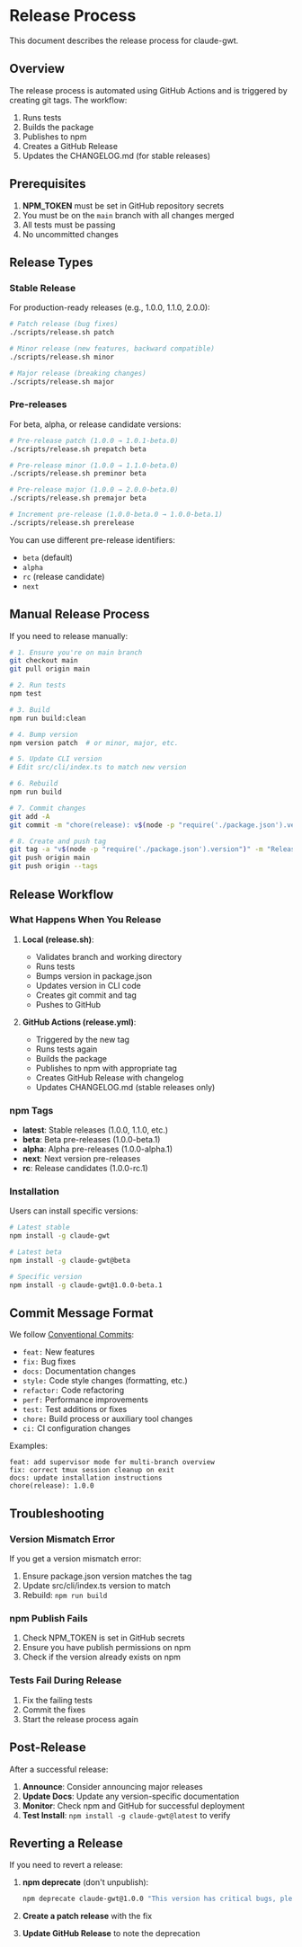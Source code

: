 # Release Process

This document describes the release process for claude-gwt.

## Overview

The release process is automated using GitHub Actions and is triggered by creating git tags. The workflow:

1. Runs tests
2. Builds the package
3. Publishes to npm
4. Creates a GitHub Release
5. Updates the CHANGELOG.md (for stable releases)

## Prerequisites

1. **NPM_TOKEN** must be set in GitHub repository secrets
2. You must be on the `main` branch with all changes merged
3. All tests must be passing
4. No uncommitted changes

## Release Types

### Stable Release

For production-ready releases (e.g., 1.0.0, 1.1.0, 2.0.0):

```bash
# Patch release (bug fixes)
./scripts/release.sh patch

# Minor release (new features, backward compatible)
./scripts/release.sh minor

# Major release (breaking changes)
./scripts/release.sh major
```

### Pre-releases

For beta, alpha, or release candidate versions:

```bash
# Pre-release patch (1.0.0 → 1.0.1-beta.0)
./scripts/release.sh prepatch beta

# Pre-release minor (1.0.0 → 1.1.0-beta.0)
./scripts/release.sh preminor beta

# Pre-release major (1.0.0 → 2.0.0-beta.0)
./scripts/release.sh premajor beta

# Increment pre-release (1.0.0-beta.0 → 1.0.0-beta.1)
./scripts/release.sh prerelease
```

You can use different pre-release identifiers:
- `beta` (default)
- `alpha`
- `rc` (release candidate)
- `next`

## Manual Release Process

If you need to release manually:

```bash
# 1. Ensure you're on main branch
git checkout main
git pull origin main

# 2. Run tests
npm test

# 3. Build
npm run build:clean

# 4. Bump version
npm version patch  # or minor, major, etc.

# 5. Update CLI version
# Edit src/cli/index.ts to match new version

# 6. Rebuild
npm run build

# 7. Commit changes
git add -A
git commit -m "chore(release): v$(node -p "require('./package.json').version")"

# 8. Create and push tag
git tag -a "v$(node -p "require('./package.json').version")" -m "Release v$(node -p "require('./package.json').version")"
git push origin main
git push origin --tags
```

## Release Workflow

### What Happens When You Release

1. **Local (release.sh)**:
   - Validates branch and working directory
   - Runs tests
   - Bumps version in package.json
   - Updates version in CLI code
   - Creates git commit and tag
   - Pushes to GitHub

2. **GitHub Actions (release.yml)**:
   - Triggered by the new tag
   - Runs tests again
   - Builds the package
   - Publishes to npm with appropriate tag
   - Creates GitHub Release with changelog
   - Updates CHANGELOG.md (stable releases only)

### npm Tags

- **latest**: Stable releases (1.0.0, 1.1.0, etc.)
- **beta**: Beta pre-releases (1.0.0-beta.1)
- **alpha**: Alpha pre-releases (1.0.0-alpha.1)
- **next**: Next version pre-releases
- **rc**: Release candidates (1.0.0-rc.1)

### Installation

Users can install specific versions:

```bash
# Latest stable
npm install -g claude-gwt

# Latest beta
npm install -g claude-gwt@beta

# Specific version
npm install -g claude-gwt@1.0.0-beta.1
```

## Commit Message Format

We follow [Conventional Commits](https://www.conventionalcommits.org/):

- `feat:` New features
- `fix:` Bug fixes
- `docs:` Documentation changes
- `style:` Code style changes (formatting, etc.)
- `refactor:` Code refactoring
- `perf:` Performance improvements
- `test:` Test additions or fixes
- `chore:` Build process or auxiliary tool changes
- `ci:` CI configuration changes

Examples:
```
feat: add supervisor mode for multi-branch overview
fix: correct tmux session cleanup on exit
docs: update installation instructions
chore(release): 1.0.0
```

## Troubleshooting

### Version Mismatch Error

If you get a version mismatch error:
1. Ensure package.json version matches the tag
2. Update src/cli/index.ts version to match
3. Rebuild: `npm run build`

### npm Publish Fails

1. Check NPM_TOKEN is set in GitHub secrets
2. Ensure you have publish permissions on npm
3. Check if the version already exists on npm

### Tests Fail During Release

1. Fix the failing tests
2. Commit the fixes
3. Start the release process again

## Post-Release

After a successful release:

1. **Announce**: Consider announcing major releases
2. **Update Docs**: Update any version-specific documentation
3. **Monitor**: Check npm and GitHub for successful deployment
4. **Test Install**: `npm install -g claude-gwt@latest` to verify

## Reverting a Release

If you need to revert a release:

1. **npm deprecate** (don't unpublish):
   ```bash
   npm deprecate claude-gwt@1.0.0 "This version has critical bugs, please use 1.0.1"
   ```

2. **Create a patch release** with the fix

3. **Update GitHub Release** to note the deprecation